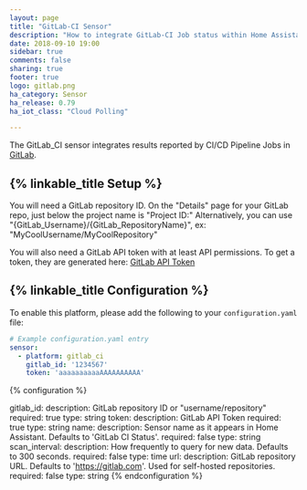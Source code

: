 ```yaml
---
layout: page
title: "GitLab-CI Sensor"
description: "How to integrate GitLab-CI Job status within Home Assistant."
date: 2018-09-10 19:00
sidebar: true
comments: false
sharing: true
footer: true
logo: gitlab.png
ha_category: Sensor
ha_release: 0.79
ha_iot_class: "Cloud Polling"

---
```


The GitLab_CI sensor integrates results reported by CI/CD Pipeline Jobs in [GitLab](https://gitlab.com/).

## {% linkable_title Setup %}

You will need a GitLab repository ID. On the "Details" page for your GitLab repo, just below the project name is "Project ID:"
Alternatively, you can use "{GitLab_Username}/{GitLab_RepositoryName}", ex: "MyCoolUsername/MyCoolRepository"

You will also need a GitLab API token with at least API permissions. To get a token, they are generated here: [GitLab API Token](https://gitlab.com/profile/personal_access_tokens)

## {% linkable_title Configuration %}

To enable this platform, please add the following to your `configuration.yaml` file:

```yaml
# Example configuration.yaml entry
sensor:
  - platform: gitlab_ci
    gitlab_id: '1234567'
    token: 'aaaaaaaaaaAAAAAAAAAA'
```

{% configuration %}

gitlab_id:
  description: GitLab repository ID or "username/repository"
  required: true
  type: string
token:
  description: GitLab API Token
  required: true
  type: string
name:
  description: Sensor name as it appears in Home Assistant. Defaults to 'GitLab CI Status'.
  required: false
  type: string
scan_interval:
  description: How frequently to query for new data. Defaults to 300 seconds.
  required: false
  type: time
url:
  description: GitLab repository URL. Defaults to 'https://gitlab.com'. Used for self-hosted repositories.
  required: false
  type: string
{% endconfiguration %}
